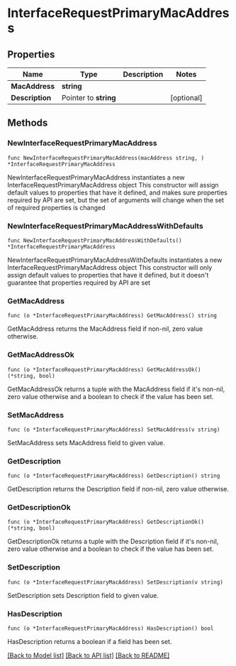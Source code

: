 # InterfaceRequestPrimaryMacAddress

## Properties

Name | Type | Description | Notes
------------ | ------------- | ------------- | -------------
**MacAddress** | **string** |  | 
**Description** | Pointer to **string** |  | [optional] 

## Methods

### NewInterfaceRequestPrimaryMacAddress

`func NewInterfaceRequestPrimaryMacAddress(macAddress string, ) *InterfaceRequestPrimaryMacAddress`

NewInterfaceRequestPrimaryMacAddress instantiates a new InterfaceRequestPrimaryMacAddress object
This constructor will assign default values to properties that have it defined,
and makes sure properties required by API are set, but the set of arguments
will change when the set of required properties is changed

### NewInterfaceRequestPrimaryMacAddressWithDefaults

`func NewInterfaceRequestPrimaryMacAddressWithDefaults() *InterfaceRequestPrimaryMacAddress`

NewInterfaceRequestPrimaryMacAddressWithDefaults instantiates a new InterfaceRequestPrimaryMacAddress object
This constructor will only assign default values to properties that have it defined,
but it doesn't guarantee that properties required by API are set

### GetMacAddress

`func (o *InterfaceRequestPrimaryMacAddress) GetMacAddress() string`

GetMacAddress returns the MacAddress field if non-nil, zero value otherwise.

### GetMacAddressOk

`func (o *InterfaceRequestPrimaryMacAddress) GetMacAddressOk() (*string, bool)`

GetMacAddressOk returns a tuple with the MacAddress field if it's non-nil, zero value otherwise
and a boolean to check if the value has been set.

### SetMacAddress

`func (o *InterfaceRequestPrimaryMacAddress) SetMacAddress(v string)`

SetMacAddress sets MacAddress field to given value.


### GetDescription

`func (o *InterfaceRequestPrimaryMacAddress) GetDescription() string`

GetDescription returns the Description field if non-nil, zero value otherwise.

### GetDescriptionOk

`func (o *InterfaceRequestPrimaryMacAddress) GetDescriptionOk() (*string, bool)`

GetDescriptionOk returns a tuple with the Description field if it's non-nil, zero value otherwise
and a boolean to check if the value has been set.

### SetDescription

`func (o *InterfaceRequestPrimaryMacAddress) SetDescription(v string)`

SetDescription sets Description field to given value.

### HasDescription

`func (o *InterfaceRequestPrimaryMacAddress) HasDescription() bool`

HasDescription returns a boolean if a field has been set.


[[Back to Model list]](../README.md#documentation-for-models) [[Back to API list]](../README.md#documentation-for-api-endpoints) [[Back to README]](../README.md)


